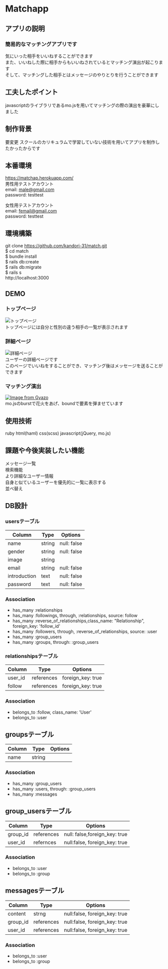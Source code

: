 
# Matchapp

## アプリの説明
### 簡易的なマッチングアプリです
気にいった相手をいいねすることができます
<br>
また、いいねした際に相手からもいいねされているとマッチング演出が起こります
<br>
そして、マッチングした相手とはメッセージのやりとりを行うことができます

## 工夫したポイント
javascriptのライブラリであるmo.jsを用いてマッチングの際の演出を豪華にしました

## 制作背景
要変更 スクールのカリキュラムで学習していない技術を用いてアプリを制作したかったからです

## 本番環境
https://matchap.herokuapp.com/
<br>
男性用テストアカウント
<br>
email: male@gmail.com
<br>
password: testtest
<br>

女性用テストアカウント
<br>
email: femail@gmail.com
<br>
password: testtest



## 環境構築
git clone https://github.com/kandori-31/match.git
<br>
$ cd match
<br>
$ bundle install
<br>
$ rails db:create
<br>
$ rails db:migrate
<br>
$ rails s
<br>
http://localhost:3000

## DEMO
### トップページ
![トップページ](https://user-images.githubusercontent.com/61687923/80054082-5c93e000-8559-11ea-83e6-4cdc3ae09831.png)
<br>
  トップページには自分と性別の違う相手の一覧が表示されます

### 詳細ページ
![詳細ページ](https://user-images.githubusercontent.com/61687923/80054235-9f55b800-8559-11ea-9d65-332e2890995f.png)
<br>
  ユーザーの詳細ページです
  <br>
  このページでいいねをすることができ、マッチング後はメッセージを送ることができます
  <br>

### マッチング演出
[![Image from Gyazo](https://i.gyazo.com/1d59c56fe9518ffd0a5c4c94a42fbc42.gif)](https://gyazo.com/1d59c56fe9518ffd0a5c4c94a42fbc42)
<br>
  mo.jsのburstで花火をあげ、boundで要素を弾ませています

## 使用技術
 ruby html(haml) css(scss) javascript(jQuery, mo.js)

## 課題や今後実装したい機能
  メッセージ一覧
  <br>
  検索機能
  <br>
  より詳細なユーザー情報
  <br>
  自身と似ているユーザーを優先的に一覧に表示する
  <br>
  並べ替え

## DB設計
### usersテーブル
|Column|Type|Options|
|------|----|-------|
|name|string|null: false|
|gender|string|null: false|
|image|string|
|email|string|null: false|
|introduction|text|null: false|
|password|text|null: false|
### Association
- has_many :relationships
- has_many :followings, through, :relationships, source: follow
- has_many :reverse_of_relationships,class_name: "Relationship", foreign_key: 'follow_id' 
- has_many :followers, through, :reverse_of_relationships, source: :user
- has_many :group_users
- has_many :groups, through: :group_users

### relationshipsテーブル
|Column|Type|Options|
|------|----|-------|
|user_id|references|foreign_key: true|
|follow|references|foreign_key: true|
### Association
- belongs_to :follow, class_name: 'User'
- belongs_to :user

## groupsテーブル
|Column|Type|Options|
|------|----|-------|
|name|string|
### Association
- has_many :group_users
- has_many :users, through: :group_users
- has_many :messages

## group_usersテーブル
|Column|Type|Options|
|------|----|-------|
|group_id|references|null: false,foreign_key: true|
|user_id|refernces|null:false, foreign_key: true|
### Association
- belongs_to :user
- belongs_to :group

## messagesテーブル
|Column|Type|Options|
|------|----|-------|
|content|strng|null:false, foreign_key: true|
|group_id|references|null:false, foreign_key: true|
|user_id|references|null:false, foreign_key: true|
### Association
- belongs_to :user
- belongs_to :group